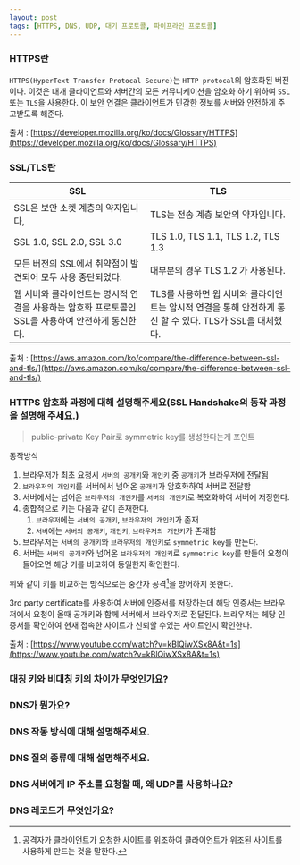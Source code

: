 ```yaml
---
layout: post
tags: [HTTPS, DNS, UDP, 대기 프로토콜, 파이프라인 프로토콜]
---
```


### HTTPS란

`HTTPS(HyperText Transfer Protocal Secure)`는 `HTTP protocal`의 암호화된 버전이다. 이것은 대개 클라이언트와 서버간의 모든 커뮤니케이션을 암호화 하기 위하여 `SSL` 또는 `TLS`을 사용한다. 이 보안 연결은 클라이언트가 민감한 정보를 서버와 안전하게 주고받도록 해준다.

출처 : [https://developer.mozilla.org/ko/docs/Glossary/HTTPS](https://developer.mozilla.org/ko/docs/Glossary/HTTPS)

### SSL/TLS란

| SSL                                                                                               | TLS                                                                                                      |
| ------------------------------------------------------------------------------------------------- | -------------------------------------------------------------------------------------------------------- |
| SSL은 보안 소켓 계층의 약자입니다,                                                                | TLS는 전송 계층 보안의 약자입니다.                                                                       |
| SSL 1.0, SSL 2.0, SSL 3.0                                                                         | TLS 1.0, TLS 1.1, TLS 1.2, TLS 1.3                                                                       |
| 모든 버전의 SSL에서 취약점이 발견되어 모두 사용 중단되었다.                                       | 대부분의 경우 TLS 1.2 가 사용된다.                                                                       |
| 웹 서버와 클라이언트는 명시적 연결을 사용하는 암호화 프로토콜인 SSL을 사용하여 안전하게 통신한다. | TLS를 사용하면 윕 서버와 클라이언트는 암시적 연결을 통해 안전하게 통신 할 수 있다. TLS가 SSL을 대체했다. |

출처 : [https://aws.amazon.com/ko/compare/the-difference-between-ssl-and-tls/](https://aws.amazon.com/ko/compare/the-difference-between-ssl-and-tls/)

### HTTPS 암호화 과정에 대해 설명해주세요(SSL Handshake의 동작 과정을 설명해 주세요.)

> public-private Key Pair로 symmetric key를 생성한다는게 포인트

동작방식

1. 브라우저가 최초 요청시 `서버의 공개키`와 `개인키` 중 `공개키`가 브라우저에 전달됨
2. `브라우저의 개인키`를 서버에서 넘어온 `공개키`가 암호화하여 서버로 전달함
3. 서버에서는 넘어온 `브라우저의 개인키`를 `서버의 개인키`로 복호화하여 서버에 저장한다.
4. 종합적으로 키는 다음과 같이 존재한다. 
   1. `브라우저`에는 `서버의 공개키`, `브라우저의 개인키`가 존재
   2. `서버`에는 `서버의 공개키`, `개인키`, `브라우저의 개인키`가 존재함
5. 브라우저는 `서버의 공개키`와 `브라우저의 개인키`로 `symmetric key`를 만든다.
6. 서버는 `서버의 공개키`와 넘어온 `브라우저의 개인키`로 `symmetric key`를 만들어 요청이 들어오면 해당 키를 비교하여 동일한지 확인한다.
   
위와 같이 키를 비교하는 방식으로는 중간자 공격[^1]을 방어하지 못한다.

3rd party certificate를 사용하여 서버에 인증서를 저장하는데 해당 인증서는 브라우저에서 요청이 올때 공개키와 함께 서버에서 브라우저로 전달된다. 브라우저는 헤당 인증서를 확인하여 현재 접속한 사이트가 신뢰할 수있는 사이트인지 확인한다.


출처 : [https://www.youtube.com/watch?v=kBlQiwXSx8A&t=1s](https://www.youtube.com/watch?v=kBlQiwXSx8A&t=1s)

### 대칭 키와 비대칭 키의 차이가 무엇인가요?

### DNS가 뭔가요?

### DNS 작동 방식에 대해 설명해주세요.

### DNS 질의 종류에 대해 설명해주세요.

### DNS 서버에게 IP 주소를 요청할 때, 왜 UDP를 사용하나요?

### DNS 레코드가 무엇인가요?

[^1]: 공격자가 클라이언트가 요청한 사이트를 위조하여 클라이언트가 위조된 사이트를 사용하게 만드는 것을 말한다.